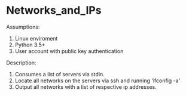 # Networks_and_IPs

Assumptions:
 1. Linux enviroment
 2. Python 3.5+
 3. User account with public key authentication

Description:
 1. Consumes a list of servers via stdin.
 2. Locate all networks on the servers via ssh and running 'ifconfig -a'
 3. Output all networks with a list of respective ip addresses.

